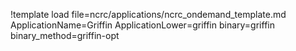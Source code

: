 !template load file=ncrc/applications/ncrc_ondemand_template.md ApplicationName=Griffin ApplicationLower=griffin binary=griffin binary_method=griffin-opt
